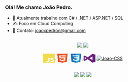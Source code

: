 ### Olá! Me chamo João Pedro.

- 💼 Atualmente trabalho com C# / .NET / ASP.NET / SQL
- ✍ Foco em Cloud Computing
- 📧 Contato: joaoxpedron@gmail.com

<div align="center">
  
<div style="display: inline_block"><br>
  <a href="https://github.com/Joao-Peu">
  <img height="180em" src="https://github-readme-stats.vercel.app/api?username=Joao-Peu&show_icons=true&theme=dark&include_all_commits=true&count_private=true"/>
  <img height="180em" src="https://github-readme-stats.vercel.app/api/top-langs/?username=Joao-Peu&layout=compact&langs_count=7&theme=dark"/>
</div>

  <div style="display: inline_block"><br>
  <img align="center" alt="Joao-Js" height="30" width="40" src="https://raw.githubusercontent.com/devicons/devicon/master/icons/javascript/javascript-plain.svg">
  <img align="center" alt="Joao-HTML" height="30" width="40" src="https://raw.githubusercontent.com/devicons/devicon/master/icons/html5/html5-original.svg">
  <img align="center" alt="Joao-CSS" height="30" width="40" src="https://raw.githubusercontent.com/devicons/devicon/master/icons/css3/css3-original.svg">
  <img align="center" alt="Joao-CSS" height="30" width="40" src=https://github.com/devicons/devicon/blob/master/icons/visualstudio/visualstudio-plain.svg>
  <img align="center" alt="Joao-CSS" height="30" width="40" src="https://cdn.jsdelivr.net/gh/devicons/devicon/icons/csharp/csharp-original.svg">
          
          
</div>

##
  ##
  
  <div> 
  <a href="https://www.instagram.com/jpscode/" target="_blank"><img src="https://img.shields.io/badge/-Instagram-%23E4405F?style=for-the-badge&logo=instagram&logoColor=white" target="_blank"></a>
  <a href = "mailto:joaoxpedron@gmail.com"><img src="https://img.shields.io/badge/-Gmail-%23333?style=for-the-badge&logo=gmail&logoColor=white" target="_blank"></a>
  <a href="https://www.linkedin.com/in/jo%C3%A3o-pedro-8907771a3" target="_blank"><img src="https://img.shields.io/badge/-LinkedIn-%230077B5?style=for-the-badge&logo=linkedin&logoColor=white" target="_blank"></a> 
</div>
 
